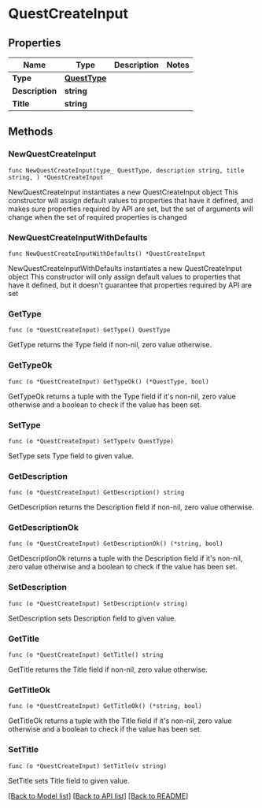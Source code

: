 # QuestCreateInput

## Properties

Name | Type | Description | Notes
------------ | ------------- | ------------- | -------------
**Type** | [**QuestType**](QuestType.md) |  | 
**Description** | **string** |  | 
**Title** | **string** |  | 

## Methods

### NewQuestCreateInput

`func NewQuestCreateInput(type_ QuestType, description string, title string, ) *QuestCreateInput`

NewQuestCreateInput instantiates a new QuestCreateInput object
This constructor will assign default values to properties that have it defined,
and makes sure properties required by API are set, but the set of arguments
will change when the set of required properties is changed

### NewQuestCreateInputWithDefaults

`func NewQuestCreateInputWithDefaults() *QuestCreateInput`

NewQuestCreateInputWithDefaults instantiates a new QuestCreateInput object
This constructor will only assign default values to properties that have it defined,
but it doesn't guarantee that properties required by API are set

### GetType

`func (o *QuestCreateInput) GetType() QuestType`

GetType returns the Type field if non-nil, zero value otherwise.

### GetTypeOk

`func (o *QuestCreateInput) GetTypeOk() (*QuestType, bool)`

GetTypeOk returns a tuple with the Type field if it's non-nil, zero value otherwise
and a boolean to check if the value has been set.

### SetType

`func (o *QuestCreateInput) SetType(v QuestType)`

SetType sets Type field to given value.


### GetDescription

`func (o *QuestCreateInput) GetDescription() string`

GetDescription returns the Description field if non-nil, zero value otherwise.

### GetDescriptionOk

`func (o *QuestCreateInput) GetDescriptionOk() (*string, bool)`

GetDescriptionOk returns a tuple with the Description field if it's non-nil, zero value otherwise
and a boolean to check if the value has been set.

### SetDescription

`func (o *QuestCreateInput) SetDescription(v string)`

SetDescription sets Description field to given value.


### GetTitle

`func (o *QuestCreateInput) GetTitle() string`

GetTitle returns the Title field if non-nil, zero value otherwise.

### GetTitleOk

`func (o *QuestCreateInput) GetTitleOk() (*string, bool)`

GetTitleOk returns a tuple with the Title field if it's non-nil, zero value otherwise
and a boolean to check if the value has been set.

### SetTitle

`func (o *QuestCreateInput) SetTitle(v string)`

SetTitle sets Title field to given value.



[[Back to Model list]](../README.md#documentation-for-models) [[Back to API list]](../README.md#documentation-for-api-endpoints) [[Back to README]](../README.md)


